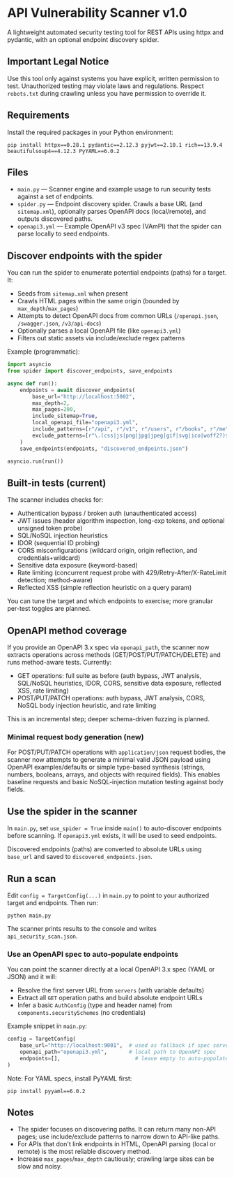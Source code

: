# API Vulnerability Scanner v1.0

A lightweight automated security testing tool for REST APIs using httpx and pydantic, with an optional endpoint discovery spider.

## Important Legal Notice

Use this tool only against systems you have explicit, written permission to test. Unauthorized testing may violate laws and regulations. Respect `robots.txt` during crawling unless you have permission to override it.

## Requirements

Install the required packages in your Python environment:

```
pip install httpx==0.28.1 pydantic==2.12.3 pyjwt==2.10.1 rich==13.9.4 beautifulsoup4==4.12.3 PyYAML==6.0.2
```

## Files

- `main.py` — Scanner engine and example usage to run security tests against a set of endpoints.
- `spider.py` — Endpoint discovery spider. Crawls a base URL (and `sitemap.xml`), optionally parses OpenAPI docs (local/remote), and outputs discovered paths.
- `openapi3.yml` — Example OpenAPI v3 spec (VAmPI) that the spider can parse locally to seed endpoints.

## Discover endpoints with the spider

You can run the spider to enumerate potential endpoints (paths) for a target. It:

- Seeds from `sitemap.xml` when present
- Crawls HTML pages within the same origin (bounded by `max_depth`/`max_pages`)
- Attempts to detect OpenAPI docs from common URLs (`/openapi.json`, `/swagger.json`, `/v3/api-docs`)
- Optionally parses a local OpenAPI file (like `openapi3.yml`)
- Filters out static assets via include/exclude regex patterns

Example (programmatic):

```python
import asyncio
from spider import discover_endpoints, save_endpoints

async def run():
    endpoints = await discover_endpoints(
        base_url="http://localhost:5002",
        max_depth=2,
        max_pages=200,
        include_sitemap=True,
        local_openapi_file="openapi3.yml",
        include_patterns=[r"/api", r"/v1", r"/users", r"/books", r"/me"],
        exclude_patterns=[r"\.(css|js|png|jpg|jpeg|gif|svg|ico|woff2?)$", r"/static/"],
    )
    save_endpoints(endpoints, "discovered_endpoints.json")

asyncio.run(run())
```

## Built-in tests (current)

The scanner includes checks for:

- Authentication bypass / broken auth (unauthenticated access)
- JWT issues (header algorithm inspection, long-exp tokens, and optional unsigned token probe)
- SQL/NoSQL injection heuristics
- IDOR (sequential ID probing)
- CORS misconfigurations (wildcard origin, origin reflection, and credentials+wildcard)
- Sensitive data exposure (keyword-based)
- Rate limiting (concurrent request probe with 429/Retry-After/X-RateLimit detection; method-aware)
- Reflected XSS (simple reflection heuristic on a query param)

You can tune the target and which endpoints to exercise; more granular per-test toggles are planned.

## OpenAPI method coverage

If you provide an OpenAPI 3.x spec via `openapi_path`, the scanner now extracts operations across methods (GET/POST/PUT/PATCH/DELETE) and runs method-aware tests. Currently:

- GET operations: full suite as before (auth bypass, JWT analysis, SQL/NoSQL heuristics, IDOR, CORS, sensitive data exposure, reflected XSS, rate limiting)
- POST/PUT/PATCH operations: auth bypass, JWT analysis, CORS, NoSQL body injection heuristic, and rate limiting

This is an incremental step; deeper schema-driven fuzzing is planned.

### Minimal request body generation (new)

For POST/PUT/PATCH operations with `application/json` request bodies, the scanner now attempts to generate a minimal valid JSON payload using OpenAPI examples/defaults or simple type-based synthesis (strings, numbers, booleans, arrays, and objects with required fields). This enables baseline requests and basic NoSQL-injection mutation testing against body fields.

## Use the spider in the scanner

In `main.py`, set `use_spider = True` inside `main()` to auto-discover endpoints before scanning. If `openapi3.yml` exists, it will be used to seed endpoints.

Discovered endpoints (paths) are converted to absolute URLs using `base_url` and saved to `discovered_endpoints.json`.

## Run a scan

Edit `config = TargetConfig(...)` in `main.py` to point to your authorized target and endpoints. Then run:

```
python main.py
```

The scanner prints results to the console and writes `api_security_scan.json`.

### Use an OpenAPI spec to auto-populate endpoints

You can point the scanner directly at a local OpenAPI 3.x spec (YAML or JSON) and it will:

- Resolve the first server URL from `servers` (with variable defaults)
- Extract all `GET` operation paths and build absolute endpoint URLs
- Infer a basic `AuthConfig` (type and header name) from `components.securitySchemes` (no credentials)

Example snippet in `main.py`:

```python
config = TargetConfig(
    base_url="http://localhost:9001",  # used as fallback if spec servers are missing
    openapi_path="openapi3.yml",       # local path to OpenAPI spec
    endpoints=[],                        # leave empty to auto-populate GET endpoints from the spec
)
```

Note: For YAML specs, install PyYAML first:

```
pip install pyyaml==6.0.2
```

## Notes

- The spider focuses on discovering paths. It can return many non-API pages; use include/exclude patterns to narrow down to API-like paths.
- For APIs that don't link endpoints in HTML, OpenAPI parsing (local or remote) is the most reliable discovery method.
- Increase `max_pages`/`max_depth` cautiously; crawling large sites can be slow and noisy.
